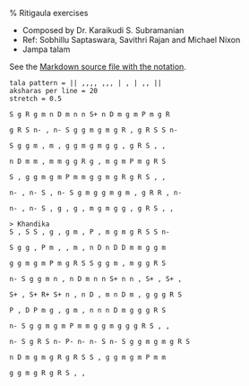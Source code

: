 % Ritigaula exercises

<script src="http://sriku.org/lib/carnot/carnot.min.js"></script>

- Composed by Dr. Karaikudi S. Subramanian
- Ref: Sobhillu Saptaswara, Savithri Rajan	and Michael Nixon
- Jampa talam

See the [Markdown source file with the notation](ritigaula-exercises.md).

    tala pattern = || ,,,, ,,, | , | ,, ||
    aksharas per line = 20 
    stretch = 0.5

    S g R g m n D m n n S+ n D m g m P m g R

    g R S n- , n- S g g m g m g R , g R S S n-

    S g g m , m , g g m g m g g , g R S , ,

    n D m m , m m g g R g , m g m P m g R S

    S , g g m g m P m m g g m g R g R S , ,

    n- , n- S , n- S g m g g m g m , g R R , n-

    n- , n- S , g , g , m g m g g , g R S , , 

    > Khandika
    S , S S , g , g m , P , m g m g R S S n-

    S g g , P m , , m , n D n D D m m g g m

    g g m g m P m g R S S g g m , m g g R S

    n- S g g m n , n D m n n S+ n n , S+ , S+ ,

    S+ , S+ R+ S+ n , n D , m n D m , g g g R S

    P , D P m g , g m , n n n D m g g g R S

    n- S g g m g m P m m g g m g g g R S , , 

    n- S g R S n- P- n- n- S n- S g g m g m g R S

    n D m g m g R g R S S , g g m g m P m m

    g g m g R g R S , ,


